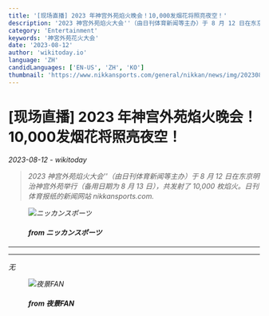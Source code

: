 ```yaml
---
title: '[现场直播] 2023 年神宫外苑焰火晚会！10,000发烟花将照亮夜空！'
description: '2023 神宫外苑焰火大会''（由日刊体育新闻等主办）于 8 月 12 日在东京明治神宫外苑举行（备用日期为 8 月 13 日），共发射了 10,000 枚焰火。日刊体育报纸的新闻网站 nikkansports.com.'
category: 'Entertainment'
keywords: '神宮外苑花火大会'
date: '2023-08-12'
author: 'wikitoday.io'
language: 'ZH'
candidLanguages: ['EN-US', 'ZH', 'KO']
thumbnail: 'https://www.nikkansports.com/general/nikkan/news/img/202308110001759-w500_0.jpg'
---
```


# [现场直播] 2023 年神宫外苑焰火晚会！10,000发烟花将照亮夜空！

<p class="datetime"><em>2023-08-12 - wikitoday<em></p>

<blockquote class="quote-container dark">
  <p class="quote-text dark">
    2023 神宫外苑焰火大会&#39;&#39;（由日刊体育新闻等主办）于 8 月 12 日在东京明治神宫外苑举行（备用日期为 8 月 13 日），共发射了 10,000 枚焰火。日刊体育报纸的新闻网站 nikkansports.com.
  </p>
</blockquote>


<figure class=image-container>
    <img src="https://www.nikkansports.com/general/nikkan/news/img/202308110001759-w500_0.jpg" alt="ニッカンスポーツ" />
    <figcaption>
        <h4> from ニッカンスポーツ</h4>
    </figcaption>
</figure>


<hr class="article-hr" />


<div class="faq">

</div>


<hr class="article-hr" />

<div class="article-body">
无
</div>


<figure class=image-container>
    <img src="https://yakei-fan.com/images/magazine/fireworks/pic_jingu-hanabi2023081201.jpg" alt="夜景FAN" />
    <figcaption>
        <h4> from 夜景FAN</h4>
    </figcaption>
</figure>


<div class="article-body">

</div>